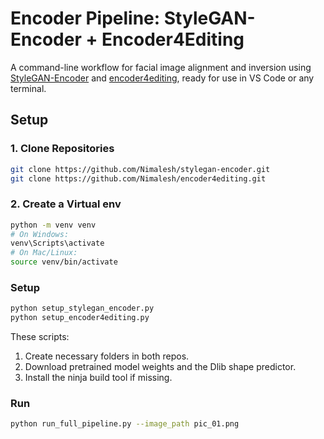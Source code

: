 # Encoder Pipeline: StyleGAN-Encoder + Encoder4Editing

A command-line workflow for facial image alignment and inversion using [StyleGAN-Encoder](https://github.com/Nimalesh/stylegan-encoder) and [encoder4editing](https://github.com/Nimalesh/encoder4editing), ready for use in VS Code or any terminal.


## Setup

### 1. Clone Repositories

```sh
git clone https://github.com/Nimalesh/stylegan-encoder.git
git clone https://github.com/Nimalesh/encoder4editing.git
```
### 2. Create a Virtual env

```sh
python -m venv venv
# On Windows:
venv\Scripts\activate
# On Mac/Linux:
source venv/bin/activate
```

### Setup

```sh
python setup_stylegan_encoder.py
python setup_encoder4editing.py
```

These scripts:

1. Create necessary folders in both repos.
2. Download pretrained model weights and the Dlib shape predictor.
3. Install the ninja build tool if missing.

### Run

```sh
python run_full_pipeline.py --image_path pic_01.png
```

<!-- This will:

Copy your image to stylegan-encoder/raw_images/

Align the face with StyleGAN-Encoder

Copy the aligned image to encoder4editing/input/

Run encoder4editing inversion -->

